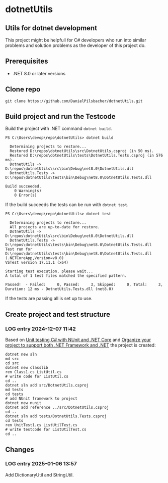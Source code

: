 #  dotnetUtils
## Utils for dotnet development
This project might be helpfull for C# developers who run into similar problems and solution problems as the developer of this project do.

##  Prerequisites
- .NET 8.0 or later versions

## Clone repo
```
git clone https://github.com/DanielPilsbacher/dotnetUtils.git
```

## Build project and run the Testcode
Build the project with .NET command `dotnet build`.
```
PS C:\Users\devop\repo\dotnetUtils> dotnet build
```
```
  Determining projects to restore...
  Restored D:\repos\dotnetUtils\src\DotnetUtils.csproj (in 50 ms).
  Restored D:\repos\dotnetUtils\tests\DotnetUtils.Tests.csproj (in 576 ms).
  DotnetUtils -> D:\repos\dotnetUtils\src\bin\Debug\net8.0\DotnetUtils.dll
  DotnetUtils.Tests -> D:\repos\dotnetUtils\tests\bin\Debug\net8.0\DotnetUtils.Tests.dll

Build succeeded.
    0 Warning(s)
    0 Error(s)
```
If the build succeeds the tests can be run with `dotnet test`.
```
PS C:\Users\devop\repo\dotnetUtils> dotnet test
```
```
  Determining projects to restore...
  All projects are up-to-date for restore.
  DotnetUtils -> D:\repos\dotnetUtils\src\bin\Debug\net8.0\DotnetUtils.dll
  DotnetUtils.Tests -> D:\repos\dotnetUtils\tests\bin\Debug\net8.0\DotnetUtils.Tests.dll
Test run for D:\repos\dotnetUtils\tests\bin\Debug\net8.0\DotnetUtils.Tests.dll (.NETCoreApp,Version=v8.0)
VSTest version 17.11.1 (x64)

Starting test execution, please wait...
A total of 1 test files matched the specified pattern.

Passed!  - Failed:     0, Passed:     3, Skipped:     0, Total:     3, Duration: 12 ms - DotnetUtils.Tests.dll (net8.0)
```
If the tests are passing all is set up to use.

##  Create project and test structure
###  LOG entry 2024-12-07 11:42
Based on [Unit testing C# with NUnit and .NET Core](https://learn.microsoft.com/en-us/dotnet/core/testing/unit-testing-with-nunit) and [Organize your project to support both .NET Framework and .NET](https://learn.microsoft.com/en-us/dotnet/core/porting/project-structure) the project is created:

```
dotnet new sln
md src
cd src
dotnet new classlib
ren Class1.cs ListUtil.cs
# write code for ListUtil.cs
cd ..
dotnet sln add src/DotnetUtils.csproj
md tests
cd tests
# add NUnit framework to project
dotnet new nunit
dotnet add reference ../src/DotnetUtils.csproj
cd ..
dotnet sln add tests/DotnetUtils.Tests.csproj
cd tests
ren UnitTest1.cs ListUtilTest.cs
# write testcode for ListUtilTest.cs
cd ..
```

## Changes
###  LOG entry 2025-01-06 13:57

Add DictionaryUtil and StringUtil.